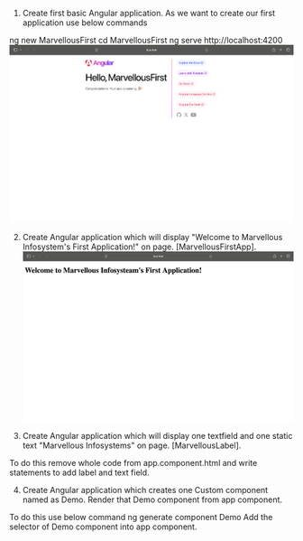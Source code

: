 1. Create first basic Angular application.
As we want to create our first application use below commands

ng new MarvellousFirst 
cd MarvellousFirst
ng serve
http://localhost:4200
![Output](https://github.com/hrishipawar24/MEAN-Practice/blob/main/04/00/01.png)

2. Create Angular application which will display "Welcome to Marvellous Infosystem's First Application!" on page. [MarvellousFirstApp].
![Output](https://github.com/hrishipawar24/MEAN-Practice/blob/main/04/00/02.png)

3. Create Angular application which will display one textfield and one static text
"Marvellous Infosystems" on page. [MarvellousLabel].

To do this remove whole code from app.component.html and write statements to add label and text field.


4. Create Angular application which creates one Custom component named as Demo. Render that Demo component from app component.

To do this use below command
ng generate component Demo
Add the selector of Demo component into app component.
